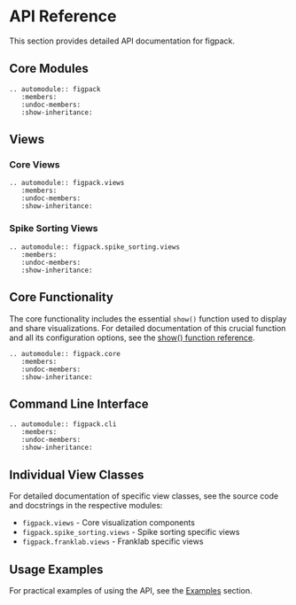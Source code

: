 # API Reference

This section provides detailed API documentation for figpack.

## Core Modules

```{eval-rst}
.. automodule:: figpack
   :members:
   :undoc-members:
   :show-inheritance:
```

## Views

### Core Views

```{eval-rst}
.. automodule:: figpack.views
   :members:
   :undoc-members:
   :show-inheritance:
```

### Spike Sorting Views

```{eval-rst}
.. automodule:: figpack.spike_sorting.views
   :members:
   :undoc-members:
   :show-inheritance:
```

## Core Functionality

The core functionality includes the essential `show()` function used to display and share visualizations. For detailed documentation of this crucial function and all its configuration options, see the [show() function reference](../show_function.md).

```{eval-rst}
.. automodule:: figpack.core
   :members:
   :undoc-members:
   :show-inheritance:
```

## Command Line Interface

```{eval-rst}
.. automodule:: figpack.cli
   :members:
   :undoc-members:
   :show-inheritance:
```

## Individual View Classes

For detailed documentation of specific view classes, see the source code and docstrings in the respective modules:

- `figpack.views` - Core visualization components
- `figpack.spike_sorting.views` - Spike sorting specific views
- `figpack.franklab.views` - Franklab specific views

## Usage Examples

For practical examples of using the API, see the [Examples](../examples/index.md) section.
